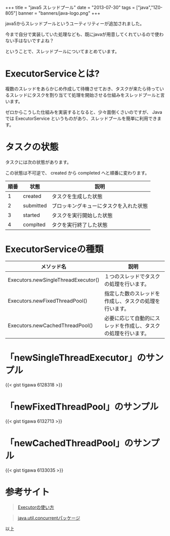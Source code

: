 +++
title = "java5 スレッドプール"
date = "2013-07-30"
tags = ["java","1Z0-805"]
banner = "banners/java-logo.png"
+++

java5からスレッドプールというユーティリティーが追加されました。

今まで自分で実装していた処理なども、既にjavaが用意してくれているので使わない手はないですよね？

ということで、スレッドプールについてまとめています。

<!--more-->

# ExecutorServiceとは?

複数のスレッドをあらかじめ作成して待機させておき、タスクが来たら待っているスレッドにタスクを割り当てて処理を開始させる仕組みをスレッドプールと言います。

ゼロからこうした仕組みを実装するとなると、少々面倒くさいのですが、 Java では ExecutorService というものがあり、スレッドプールを簡単に利用できます。

# タスクの状態
タスクには次の状態があります。

この状態は不可逆で、 created から completed へと順番に変わります。

順番 | 状態        | 説明
---- | --------- | -------------------
1  | created   | タスクを生成した状態
2  | submitted | ブロッキングキューにタスクを入れた状態
3  | started   | タスクを実行開始した状態
4  | complted  | タクを実行終了した状態

# ExecutorServiceの種類

メソッド名                               | 説明
----------------------------------- | -------------------------------
Executors.newSingleThreadExecutor() | １つのスレッドでタスクの処理を行います。
Executors.newFixedThreadPool()      | 指定した数のスレッドを作成し、タスクの処理を行います。
Executors.newCachedThreadPool()     | 必要に応じて自動的にスレッドを作成し、タスクの処理を行います。

# 「newSingleThreadExecutor」のサンプル
{{< gist tigawa 6128318 >}}

# 「newFixedThreadPool」のサンプル
{{< gist tigawa 6132713 >}}

# 「newCachedThreadPool」のサンプル
{{< gist tigawa 6133035 >}}

# 参考サイト
> [Executorの使い方](http://java.keicode.com/lang/multithreading-executor.php)

> [java.util.concurrentパッケージ](http://www.techscore.com/tech/Java/JavaSE/Thread/7/)

以上
